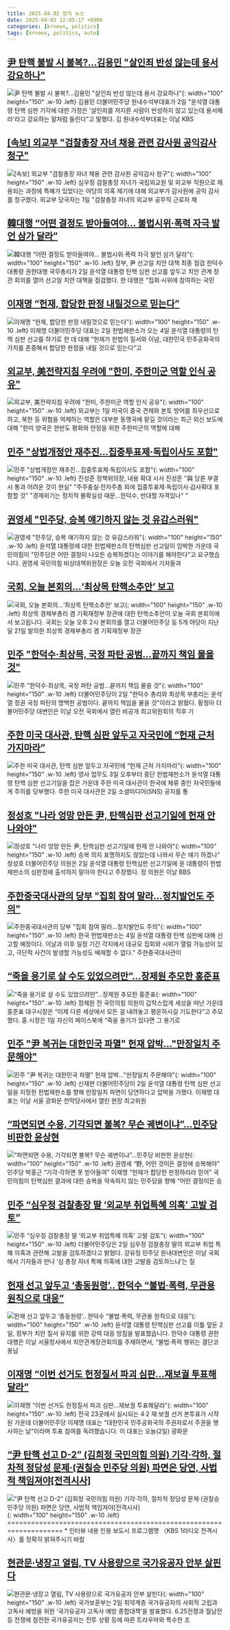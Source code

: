 ```yaml
---
title: 2025.04.02 정치 뉴스
date: 2025-04-02 12:05:17 +0900
categories: [krnews, politics]
tags: [krnews, politics, auto]
---
```

## [尹 탄핵 불발 시 불복?…김용민 "살인죄 반성 않는데 용서 강요하나"](https://n.news.naver.com/mnews/article/015/0005113917)

![尹 탄핵 불발 시 불복?…김용민 "살인죄 반성 않는데 용서 강요하나"](https://mimgnews.pstatic.net/image/origin/015/2025/04/02/5113917.jpg?type=nf220_150){: width="100" height="150" .w-10 .left}
김용민 더불어민주당 원내수석부대표가 2일 "윤석열 대통령 탄핵 심판 기각에 대한 가정은 '살인죄를 저지른 사람이 반성하지 않고 있는데 용서해라'라고 강요하는 말처럼 들린다"고 말했다. 김 원내수석부대표는 이날 KBS

## [[속보] 외교부 "검찰총장 자녀 채용 관련 감사원 공익감사 청구"](https://n.news.naver.com/mnews/article/025/0003431092)

![[속보] 외교부 "검찰총장 자녀 채용 관련 감사원 공익감사 청구"](https://mimgnews.pstatic.net/image/origin/025/2025/04/01/3431092.jpg?type=nf220_150){: width="100" height="150" .w-10 .left}
심우정 검찰총장 자녀가 국립외교원 및 외교부 직원으로 채용되는 과정에 특혜가 있었다는 야당의 의혹 제기에 대해 외교부가 감사원에 공익 감사를 청구했다. 외교부 당국자는 1일 "검찰총장 자녀의 외교부 공무직 근로자 채

## [韓대행 “어떤 결정도 받아들여야... 불법시위·폭력 자극 발언 삼가 달라”](https://n.news.naver.com/mnews/article/023/0003897085)

![韓대행 “어떤 결정도 받아들여야... 불법시위·폭력 자극 발언 삼가 달라”](https://mimgnews.pstatic.net/image/origin/023/2025/04/02/3897085.jpg?type=nf220_150){: width="100" height="150" .w-10 .left}
정부, 尹 선고일 치안 대책 최종 점검 한덕수 대통령 권한대행 국무총리가 2일 윤석열 대통령 탄핵 심판 선고를 앞두고 치안 관계 장관 회의를 열어 선고일 치안 대책을 점검했다. 한 대행은 “집회·시위에 참여하는 국민

## [이재명 “헌재, 합당한 판정 내릴것으로 믿는다”](https://n.news.naver.com/mnews/article/023/0003897105)

![이재명 “헌재, 합당한 판정 내릴것으로 믿는다”](https://mimgnews.pstatic.net/image/origin/023/2025/04/02/3897105.jpg?type=nf220_150){: width="100" height="150" .w-10 .left}
이재명 더불어민주당 대표는 2일 헌법재판소가 오는 4일 윤석열 대통령의 탄핵 심판 선고를 하기로 한 데 대해 “헌재가 헌법의 질서와 이념, 대한민국 민주공화국의 가치를 존중해서 합당한 판정을 내릴 것으로 믿는다”고

## [외교부, 美전략지침 우려에 "한미, 주한미군 역할 인식 공유"](https://n.news.naver.com/mnews/article/001/0015303696)

![외교부, 美전략지침 우려에 "한미, 주한미군 역할 인식 공유"](https://mimgnews.pstatic.net/image/origin/001/2025/04/01/15303696.jpg?type=nf220_150){: width="100" height="150" .w-10 .left}
외교부는 1일 미국이 중국 견제와 본토 방어를 최우선으로 하고, 북한 등 위협을 억제하는 역할은 대부분 동맹국에 맡길 것이라는 최근 외신 보도에 대해 "한미 양국은 한반도 평화와 안정을 위한 주한미군의 역할에 대해

## [민주 "상법개정안 재추진…집중투표제·독립이사도 포함"](https://n.news.naver.com/mnews/article/079/0004009096)

![민주 "상법개정안 재추진…집중투표제·독립이사도 포함"](https://mimgnews.pstatic.net/image/origin/079/2025/04/02/4009096.jpg?type=nf220_150){: width="100" height="150" .w-10 .left}
진성준 정책위의장, 내용 확대 시사 진성준 "與 당론 부결시 통과 어려운 것이 현실" "주주충실·전자주총 외에 집중투표제·독립이사·감사확대 포함할 것" "경제위기는 정치적 불확실성 때문…한덕수, 반대할 자격있나" "

## [권영세 "민주당, 승복 얘기하지 않는 것 유감스러워"](https://n.news.naver.com/mnews/article/214/0001415473)

![권영세 "민주당, 승복 얘기하지 않는 것 유감스러워"](https://mimgnews.pstatic.net/image/origin/214/2025/04/02/1415473.jpg?type=nf220_150){: width="100" height="150" .w-10 .left}
윤석열 대통령에 대한 헌법재판소의 탄핵심판 선고일이 임박한 가운데 국민의힘이 "민주당은 어떤 결정이 나오든 승복하겠다는 이야기를 해야한다"고 요구했습니다. 권영세 국민의힘 비상대책위원장은 오늘 오전 국회에서 기자들과

## [국회, 오늘 본회의…‘최상목 탄핵소추안’ 보고](https://n.news.naver.com/mnews/article/056/0011923247)

![국회, 오늘 본회의…‘최상목 탄핵소추안’ 보고](https://mimgnews.pstatic.net/image/origin/056/2025/04/02/11923247.jpg?type=nf220_150){: width="100" height="150" .w-10 .left}
최상목 경제부총리 겸 기획재정부 장관에 대한 탄핵소추안이 오늘 국회 본회의에서 보고됩니다. 국회는 오늘 오후 2시 본회의를 열고 더불어민주당 등 5개 야당이 지난달 21일 발의한 최상목 경제부총리 겸 기획재정부 장관

## [민주 "한덕수·최상목, 국정 파탄 공범…끝까지 책임 물을 것"](https://n.news.naver.com/mnews/article/014/0005330075)

![민주 "한덕수·최상목, 국정 파탄 공범…끝까지 책임 물을 것"](https://mimgnews.pstatic.net/image/origin/014/2025/04/02/5330075.jpg?type=nf220_150){: width="100" height="150" .w-10 .left}
더불어민주당이 2일 "한덕수 총리와 최상목 부총리는 윤석열 정권 국정 파탄의 명백한 공범이다. 끝까지 책임을 물을 것"이라고 밝혔다. 황정아 더불어민주당 대변인은 이날 오전 국회에서 열린 비공개 최고위원회의 직후 기

## [주한 미국 대사관, 탄핵 심판 앞두고 자국민에 “헌재 근처 가지마라”](https://n.news.naver.com/mnews/article/009/0005469359)

![주한 미국 대사관, 탄핵 심판 앞두고 자국민에 “헌재 근처 가지마라”](https://mimgnews.pstatic.net/image/origin/009/2025/04/02/5469359.jpg?type=nf220_150){: width="100" height="150" .w-10 .left}
영사 업무도 3일 오후부터 중단 헌법재판소가 윤석열 대통령 탄핵 심판 선고기일을 잡은 가운데 주한 미국 대사관이 한국에 체류 중인 자국민들에게 주의를 당부했다. 주한 미국 대사관은 2일 소셜미디어(SNS) 공지를 통

## [정성호 "나라 엉망 만든 尹, 탄핵심판 선고기일에 헌재 안 나와야"](https://n.news.naver.com/mnews/article/586/0000100438)

![정성호 "나라 엉망 만든 尹, 탄핵심판 선고기일에 헌재 안 나와야"](https://mimgnews.pstatic.net/image/origin/586/2025/04/02/100438.jpg?type=nf220_150){: width="100" height="150" .w-10 .left}
승복 의지 표명하지도 않았는데 나와서 무슨 얘기 하겠나" 정성호 더불어민주당 의원은 2일 윤석열 대통령 탄핵심판 선고기일에 윤 대통령이 헌법재판소의 심판정에 출석하지 말아야 한다고 주장했다. 정 의원은 이날 BBS

## [주한중국대사관의 당부 "집회 참여 말라…정치발언도 주의"](https://n.news.naver.com/mnews/article/277/0005571212)

![주한중국대사관의 당부 "집회 참여 말라…정치발언도 주의"](https://mimgnews.pstatic.net/image/origin/277/2025/04/01/5571212.jpg?type=nf220_150){: width="100" height="150" .w-10 .left}
한국 헌법재판소는 4일 윤석열 대통령 탄핵 심판에 대해 선고할 예정이다. 이날과 이후 일정 기간 각지에서 대규모 집회와 시위가 열릴 가능성이 있고, 극단적 사건이 발생할 가능성도 배제할 수 없다." 주한중국대사관이

## [“죽을 용기로 살 수도 있었으려만”…장제원 추모한 홍준표](https://n.news.naver.com/mnews/article/009/0005469209)

![“죽을 용기로 살 수도 있었으려만”…장제원 추모한 홍준표](https://mimgnews.pstatic.net/image/origin/009/2025/04/02/5469209.jpg?type=nf220_150){: width="100" height="150" .w-10 .left}
장제원 전 국민의힘 의원의 갑작스럽게 세상을 떠난 가운데 홍준표 대구시장은 “이제 다른 세상에서 모든 걸 내려놓고 평온하시길 기도한다”고 추모했다. 홍 시장은 1일 자신의 페이스북에 “죽을 용기가 있다면 그 용기로

## [민주 "尹 복귀는 대한민국 파멸" 헌재 압박…"만장일치 주문해야"](https://n.news.naver.com/mnews/article/003/0013158298)

![민주 "尹 복귀는 대한민국 파멸" 헌재 압박…"만장일치 주문해야"](https://mimgnews.pstatic.net/image/origin/003/2025/04/02/13158298.jpg?type=nf220_150){: width="100" height="150" .w-10 .left}
신재현 더불어민주당이 2일 윤석열 대통령 탄핵 심판 선고일을 지정한 헌법재판소를 향해 만장일치 파면이 당연하다고 압박을 가했다. 이재명 대표는 이날 서울 광화문 천막당사에서 열린 현장 최고위원

## [“파면되면 수용, 기각되면 불복? 무슨 궤변이냐”...민주당 비판한 윤상현](https://n.news.naver.com/mnews/article/009/0005469319)

![“파면되면 수용, 기각되면 불복? 무슨 궤변이냐”...민주당 비판한 윤상현](https://mimgnews.pstatic.net/image/origin/009/2025/04/02/5469319.jpg?type=nf220_150){: width="100" height="150" .w-10 .left}
권영세 “野, 어떤 것이든 결정에 승복해야” 민주당 박홍근 “기각·각하면 못 받아들여” 이재명 “헌재가 합당한 판정하리라 믿어” 국민의힘이 탄핵심판 결과에 대한 승복을 약속하지 않는 민주당을 향해 “어떤 결정이든 승

## [민주 “심우정 검찰총장 딸 ‘외교부 취업특혜 의혹’ 고발 검토”](https://n.news.naver.com/mnews/article/021/0002700358)

![민주 “심우정 검찰총장 딸 ‘외교부 취업특혜 의혹’ 고발 검토”](https://mimgnews.pstatic.net/image/origin/021/2025/04/02/2700358.jpg?type=nf220_150){: width="100" height="150" .w-10 .left}
더불어민주당은 2일 심우정 검찰총장 딸의 외교부 취업 특혜 의혹과 관련해 고발을 검토하겠다고 밝혔다. 강유정 민주당 원내대변인은 이날 국회에서 기자들과 만나 ‘심 총장 자녀 특혜 의혹에 대한 고발을 검토하느냐’는 질

## [헌재 선고 앞두고 ‘총동원령’.. 한덕수 “불법·폭력, 무관용 원칙으로 대응”](https://n.news.naver.com/mnews/article/661/0000052897)

![헌재 선고 앞두고 ‘총동원령’.. 한덕수 “불법·폭력, 무관용 원칙으로 대응”](https://mimgnews.pstatic.net/image/origin/661/2025/04/02/52897.jpg?type=nf220_150){: width="100" height="150" .w-10 .left}
윤석열 대통령 탄핵심판 선고를 이틀 앞둔 2일, 정부가 치안 질서 유지를 위한 강력 대응 방침을 발표했습니다. 한덕수 대통령 권한대행은 이날 서울청사에서 치안관계장관회의를 주재하면서, “불법·폭력 행위는 결단코 용납

## [이재명 “이번 선거도 헌정질서 파괴 심판…재보궐 투표해달라”](https://n.news.naver.com/mnews/article/056/0011923551)

![이재명 “이번 선거도 헌정질서 파괴 심판…재보궐 투표해달라”](https://mimgnews.pstatic.net/image/origin/056/2025/04/02/11923551.jpg?type=nf220_150){: width="100" height="150" .w-10 .left}
전국 23곳에서 실시되는 4·2 재·보궐 선거 본투표가 시작된 가운데 더불어민주당 이재명 대표는 “대한민국 민주공화국의 주권자로서 주권을 행사하는 날”이라며 투표 참여를 독려했습니다. 이 대표는 오늘(2일) 광화문

## [“尹 탄핵 선고 D-2” (김희정 국민의힘 의원) 기각·각하, 절차적 정당성 문제·(권칠승 민주당 의원) 파면은 당연, 사법적 책임져야[전격시사]](https://n.news.naver.com/mnews/article/056/0011923459)

![“尹 탄핵 선고 D-2” (김희정 국민의힘 의원) 기각·각하, 절차적 정당성 문제·(권칠승 민주당 의원) 파면은 당연, 사법적 책임져야[전격시사]](https://mimgnews.pstatic.net/image/origin/056/2025/04/02/11923459.jpg?type=nf220_150){: width="100" height="150" .w-10 .left}
==================================================================== * 인터뷰 내용 인용 보도시 프로그램명 〈KBS 1라디오 전격시사〉를 정확히 밝혀주시기 바랍

## [현관문·냉장고 열림, TV 사용량으로 국가유공자 안부 살핀다](https://n.news.naver.com/mnews/article/018/0005976413)

![현관문·냉장고 열림, TV 사용량으로 국가유공자 안부 살핀다](https://mimgnews.pstatic.net/image/origin/018/2025/04/02/5976413.jpg?type=nf220_150){: width="100" height="150" .w-10 .left}
국가보훈부는 2일 취약계층 국가유공자의 사회적 고립과 고독사 예방을 위한 ‘국가유공자 고독사 예방 종합대책’을 발표했다. 6.25전쟁과 월남전 등 전쟁에 참전한 국가유공자는 전투 상황 등에 따른 트라우마와 특수한 조

